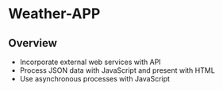 # Weather-APP

## Overview
- Incorporate external web services with API
- Process JSON data with JavaScript and present with HTML
- Use asynchronous processes with JavaScript


